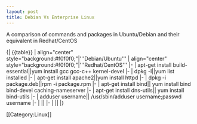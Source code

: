 ```yaml
---
layout: post 
title: Debian Vs Enterprise Linux
---
```


A comparison of commands and packages in Ubuntu/Debian and their equivalent in Redhat/CentOS

{| {{table}}
| align="center" style="background:#f0f0f0;"|'''Debian/Ubuntu'''
| align="center" style="background:#f0f0f0;"|'''Redhat/CentOS'''
|-
| apt-get install build-essential||yum install gcc gcc-c++ kernel-devel
|-
| dpkg -l||yum list installed
|-
| apt-get install apache2||yum install httpd
|-
| dpkg -i package.deb||rpm -i package.rpm
|-
| apt-get install bind|| yum install bind bind-devel caching-nameserver
|-
| apt-get install dns-utils|| yum install bind-utils
|-
| adduser username|| /usr/sbin/adduser username;passwd username
|-
| ||
|-
| ||
|}


[[Category:Linux]]

